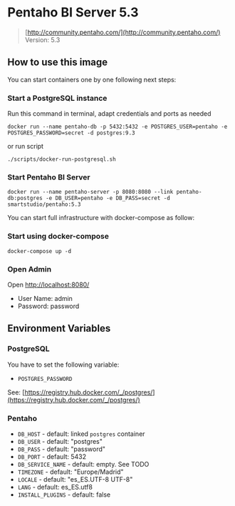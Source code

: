# Pentaho BI Server 5.3

> [http://community.pentaho.com/](http://community.pentaho.com/)
> Version: 5.3

## How to use this image

You can start containers one by one following next steps:

### Start a PostgreSQL instance

Run this command in terminal, adapt credentials and ports as needed
```
docker run --name pentaho-db -p 5432:5432 -e POSTGRES_USER=pentaho -e POSTGRES_PASSWORD=secret -d postgres:9.3
```
or run script
```
./scripts/docker-run-postgresql.sh
```
### Start Pentaho BI Server

```
docker run --name pentaho-server -p 8080:8080 --link pentaho-db:postgres -e DB_USER=pentaho -e DB_PASS=secret -d smartstudio/pentaho:5.3
```

You can start full infrastructure with docker-compose as follow:

### Start using docker-compose

```
docker-compose up -d
```

### Open Admin

Open [http://localhost:8080/](http://localhost:8080/)

* User Name: admin
* Password: password

## Environment Variables

### PostgreSQL

You have to set the following variable:

* `POSTGRES_PASSWORD`

See: [https://registry.hub.docker.com/_/postgres/](https://registry.hub.docker.com/_/postgres/)

### Pentaho

* `DB_HOST` - default: linked `postgres` container
* `DB_USER` - default: "postgres"
* `DB_PASS` - default: "password"
* `DB_PORT` - default: 5432
* `DB_SERVICE_NAME` - default: empty. See TODO
* `TIMEZONE` - default: "Europe/Madrid"
* `LOCALE` - default: "es_ES.UTF-8 UTF-8"
* `LANG` - default: es_ES.utf8
* `INSTALL_PLUGINS` - default: false
